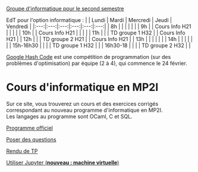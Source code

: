 [Groupe d'informatique pour le second semestre](https://github.com/mp2i-fsm/mp2i-2021/raw/c5123b05901fbf25599460b8c1d689f78006a16c/0_intro/groupe_option_info.pdf)

EdT pour l'option informatique :
|  | Lundi | Mardi | Mercredi | Jeudi | Vendredi |
|:---:|:---:|:---:|:---:|:---:|:---:|
| 8h |  |  |  |  |  |
| 9h |  | Cours Info H21 |  |  |  |
| 10h |  | Cours Info H21 |  |  |  |
| 11h |  |  | TD groupe 1 H32 |  | Cours Info H21 |
| 12h |  |  | TD groupe 2 H21 |  | Cours Info H21 |
| 13h |  |  |  |  |  |
| 14h |  |  |  |  |  |
| 15h-16h30 |  |  |  | TD groupe 1  H32 |  |
| 16h30-18 |  |  |  | TD groupe 2 H32 |  |

[Google Hash Code](https://codingcompetitions.withgoogle.com/hashcode) est une compétition de programmation (sur des problèmes d'optimisation) par équipe (2 à 4), qui commence le 24 février.

# Cours d'informatique en MP2I

Sur ce site, vous trouverez un cours et des exercices corrigés correspondant au nouveau programme d'informatique en MP2I.  
Les langages au programme sont OCaml, C et SQL.  

[Programme officiel](https://prepas.org/index.php?document=73)

[Poser des questions](https://github.com/mp2i-fsm/mp2i-2021/discussions)

[Rendu de TP](https://mp2i-fsm.github.io/mp2i-2021/0_intro/2_rendu_tp)

[Utiliser Jupyter (**nouveau : machine virtuelle**)](https://mp2i-fsm.github.io/mp2i-2021/0_intro/install)
